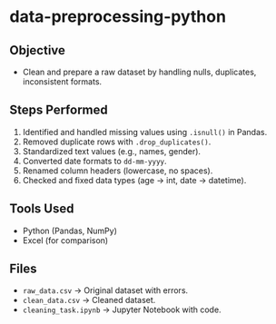 # data-preprocessing-python

## Objective
- Clean and prepare a raw dataset by handling nulls, duplicates, inconsistent formats.

## Steps Performed
1. Identified and handled missing values using `.isnull()` in Pandas.
2. Removed duplicate rows with `.drop_duplicates()`.
3. Standardized text values (e.g., names, gender).
4. Converted date formats to `dd-mm-yyyy`.
5. Renamed column headers (lowercase, no spaces).
6. Checked and fixed data types (age → int, date → datetime).

## Tools Used
- Python (Pandas, NumPy)
- Excel (for comparison)

## Files
- `raw_data.csv` → Original dataset with errors.
- `clean_data.csv` → Cleaned dataset.
- `cleaning_task.ipynb` → Jupyter Notebook with code.
